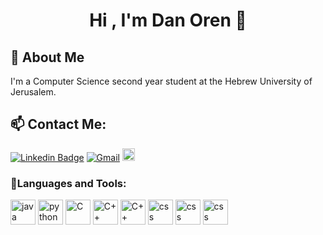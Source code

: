 
<h1 align="center">Hi , I'm Dan Oren 👋</h1>


## 🚀 About Me
I'm a Computer Science second year student at the Hebrew University of Jerusalem.


##  📫 Contact Me:

[![Linkedin Badge](https://img.shields.io/badge/-Linkedin-blue?style=flat-square&logo=Linkedin&logoColor=white&link=https://www.linkedin.com/in/dan-oren-0abb01230/)](https://www.linkedin.com/in/dan-oren-0abb01230/)
[![Gmail](https://img.shields.io/badge/-dan.js.oren@gmail.com-c14438?style=flat-square&logo=Gmail&logoColor=white&link=mailto:dan.js.oren@gmail.com)](mailto:dan.js.oren@gmail.com)
<a href="https://www.facebook.com/dan.oren.3/"><img src="https://img.shields.io/badge/Facebook-1877F2?style=for-the-badge&logo=facebook&logoColor=white" alt="facebook" height="20"/></a>

<h3 align="left">🔬Languages and Tools:</h3>
<span>
    <img src="https://img.shields.io/badge/Java-ED8B00?style=for-the-badge&logo=java&logoColor=white" alt="java" height="40"/>
    <img src="https://img.shields.io/badge/Python-14354C?style=for-the-badge&logo=python&logoColor=white" alt="python" height="40"/>
    <img src="https://img.shields.io/badge/C-00599C?style=for-the-badge&logo=c&logoColor=white" alt="C" height="40"/>
    <img src="https://img.shields.io/badge/C%2B%2B-00599C?style=for-the-badge&logo=c%2B%2B&logoColor=white" alt="C++" height="40"/>
    <img src="https://img.shields.io/badge/c%23-%23239120.svg?style=for-the-badge&logo=c-sharp&logoColor=white" alt="C++" height="40"/>
</span>
 <img src="https://img.shields.io/badge/Linux-FCC624?style=for-the-badge&logo=linux&logoColor=black" alt="css" height="40"/>
<span>
    <img src="https://img.shields.io/badge/unity-%23000000.svg?style=for-the-badge&logo=unity&logoColor=white" alt="css" height="40"/>
    <img src="https://img.shields.io/badge/Android%20Studio-3DDC84.svg?style=for-the-badge&logo=android-studio&logoColor=white" alt="css" height="40"/>
</span>
    
